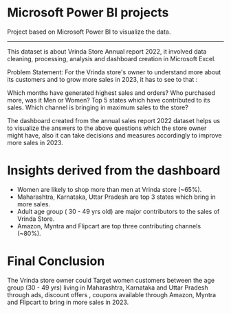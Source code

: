 # Microsoft Power BI projects
Project based on Microsoft Power BI to visualize the data.
<hr></hr>

This dataset is about Vrinda Store Annual report 2022, it involved data cleaning, processing, analysis and dashboard creation in Microsoft Excel.



Problem Statement: For the Vrinda store's owner to understand more about its customers and to grow more sales in 2023, it has to see to that :

Which months have generated highest sales and orders?
Who purchased more, was it Men or Women?
Top 5 states which have contributed to its sales.
Which channel is bringing in maximum sales to the store?

The dashboard created from the annual sales report 2022 dataset helps us to visualize the answers to the above questions which the store owner might have, also it can take decisions and measures accordingly to improve more sales in 2023.

# Insights derived from the dashboard
- Women are likely to shop more than men at Vrinda store (~65%).
- Maharashtra, Karnataka, Uttar Pradesh are top 3 states which bring in more sales.
- Adult age group ( 30 - 49 yrs old) are major contributors to the sales of Vrinda Store.
- Amazon, Myntra and Flipcart are top three contributing channels (~80%).

# Final Conclusion
  The Vrinda store owner could Target women customers between the age group (30 - 49 yrs) living in Maharashtra, Karnataka and Uttar Pradesh through ads, discount offers , coupons available through Amazon, Myntra and Flipcart to bring in more sales in 2023.

